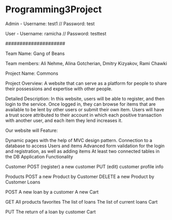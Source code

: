 # Programming3Project

Admin - Username: test1 // Password: test

User - Username: ramicha // Password: testtest

#####################

Team Name: Gang of Beans

Team members: Ali Nehme, Alina Gotcherian, Dmitry Kizyakov, Rami Chawki

Project Name: Commons

Project Overview: A website that can serve as a platform for people to share their possessions and expertise with other people.

Detailed Description: In this website, users will be able to register, and then login to the service. Once logged in, they can browse for items that are available to be lent by other users or submit their own item. Users will have a trust score attributed to their account in which each positive transaction with another user, and each item they lend increases it.

Our website will Feature:

Dynamic pages with the help of MVC design pattern.
Connection to a database to access Users and items
Advanced form validation for the login and registration, as well as adding items
At least two connected tables in the DB
Application Functionality

Customer POST (register) a new customer PUT (edit) customer profile info

Products POST a new Product by Customer DELETE a new Product by Customer Loans

POST A new loan by a customer A new Cart

GET All products favorites The list of loans The list of current loans Cart

PUT The return of a loan by customer Cart
